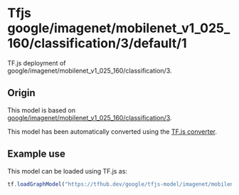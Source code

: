 # Tfjs google/imagenet/mobilenet_v1_025_160/classification/3/default/1
TF.js deployment of google/imagenet/mobilenet_v1_025_160/classification/3.

<!-- parent-model: google/imagenet/mobilenet_v1_025_160/classification/3 -->

## Origin

This model is based on [google/imagenet/mobilenet_v1_025_160/classification/3](https://tfhub.dev/google/imagenet/mobilenet_v1_025_160/classification/3).

This model has been automatically converted using the [TF.js converter](https://github.com/tensorflow/tfjs/tree/master/tfjs-converter).

## Example use
This model can be loaded using TF.js as:

```javascript
tf.loadGraphModel("https://tfhub.dev/google/tfjs-model/imagenet/mobilenet_v1_025_160/classification/3/default/1", { fromTFHub: true })
```
